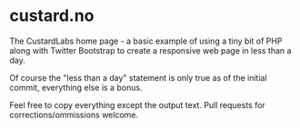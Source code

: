 custard.no
==========

The CustardLabs home page - a basic example of using a tiny bit of PHP along with Twitter Bootstrap to create a responsive web
page in less than a day.

Of course the "less than a day" statement is only true as of the initial commit, everything else is a bonus.

Feel free to copy everything except the output text. Pull requests for corrections/ommissions welcome.
